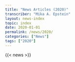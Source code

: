 ```yaml
---
title: "News Articles (2020)"
transcriber: "Mika A. Epstein"
layout: news-index
topic: index
date: 2020-01-01
permalink: /news/2020/
categories: ["News"]
tags: ["2020"]
---
```


{{< news >}}
